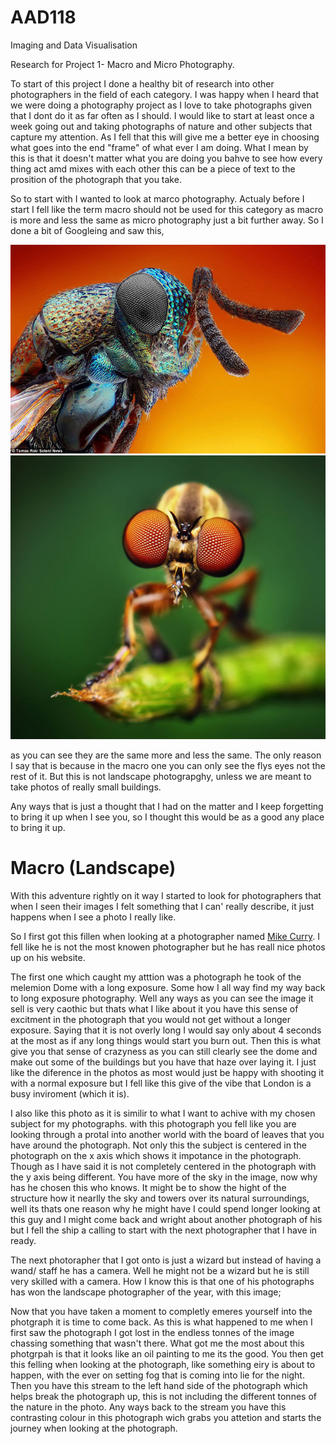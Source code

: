 # AAD118

 Imaging and Data Visualisation
 
 
 Research for Project 1- Macro and Micro Photography.
 
 To start of this project I done a  healthy bit of research into other photographers in the field of each category. I was happy when I heard that we were doing a photography project as I love to take photographs given that I dont do it as far often as I should. I would like to start at least once a week going out and taking photographs of nature and other subjects that capture my attention. As I fell that this will give me a better eye in choosing what goes into the end "frame" of what ever I am doing. What I mean by this is that it doesn't matter what you are doing you bahve to see how every thing act amd mixes with each other this can be a piece of text to the prosition of the photograph that you take.
 
 So to start with I wanted to look at marco photography. Actualy before I start I fell like the term macro should not be used for this category as macro is more and less the same as micro photography just a bit further away. So I done a bit of Googleing and saw this, 
 
 <img src="project_1/micro-example.jpg" atl="Example Image of Micro Photography"/>
 <img src="project_1/macro-example.jpg" atl="Example Image of Macro Photography"/>


as you can see they are the same more and less the same. The only reason I say that is because in the macro one you can only see the flys eyes not the rest of it. But this is not landscape photograpghy, unless we are meant to take photos of really small buildings.

Any ways that is just a thought that I had on the matter and I keep forgetting to bring it up when I see you, so I thought this would be as a good any place to bring it up.

Macro (Landscape)
=================

With this adventure rightly on it way I started to look for photographers that when I seen their images I felt something that I can' really describe, it just happens when I see a photo I really like.

So I first got this fillen when looking at a photographer named [Mike Curry](http://www.mikecurryphotography.com/portfolio). I fell like he is not the most knowen photographer but he has reall nice photos up on his website.

The first one which caught my atttion was a photograph he took of the melemion Dome with a long exposure. Some how I all way find my way back to long exposure photography. Well any ways as you can see the image it sell is very caothic but thats what I like about it you have this sense of excitment in the photograph that you would not get without a longer exposure. Saying that it is not overly long I would say only about 4 seconds at the most as if any long things would start you burn out. Then this is what give you that sense of crazyness as you can still clearly see the dome and make out some of the buildings but you have that haze over laying it. I just like the diference in the photos as most would just be happy with shooting it with a normal exposure but I fell like this give of the vibe that London is a busy inviroment (which it is).

I also like this photo as it is similir to what I want to achive with my chosen subject for my photographs. with this photograph you fell like you are looking through a protal into another world with the board of leaves that you have around the photograph. Not only this the subject is  centered in the photograph on the x axis which shows it impotance in the photograph. Though as I have said it is not completely centered in the photograph with the y axis being different. You have more of the sky in the image, now why has he chosen this who knows. It might be to show the hight of the structure how it nearlly the sky and towers over its natural surroundings, well its thats one reason why he might have I could spend longer looking at this guy and I might come back and wright about another photograph of his but I fell the ship a calling to start with the next photographer that I have in ready.


The next photorapher that I got onto is just a wizard but instead of having a wand/ staff he has a camera. Well he might not be a wizard but he is still very skilled with a camera. How I know this is that one of his photographs has won the landscape photographer of the year, with this image;


Now that you have taken a moment to completly emeres yourself into the photgraph it is time to come back. As this is what happened to me when I first saw the photograph I got lost in the endless tonnes of the image chassing something that wasn't there. What got me the most about this photgrpah is that it looks like an oil painting to me its the good. You then get this felling when looking at the photograph, like something eiry is about to happen, with the ever on setting fog that is coming into lie for the night. Then you have this stream to the left hand side of the photograph which helps break the photograph up, this is not including the different tonnes of the nature in the photo. Any ways back to the stream you have this contrasting colour in this photograph wich grabs you attetion and starts the journey when looking at the photograph. 
